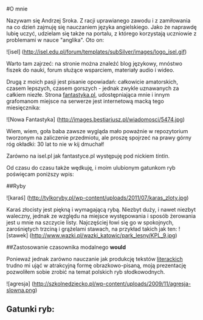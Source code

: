 #O mnie


Nazywam się Andrzej Sroka. Z racji uprawianego zawodu i z zamiłowania na co dzień zajmuję się nauczaniem języka angielskiego.
Jako że naprawdę lubię uczyć, udzielam się także na portalu, z którego korzystają uczniowie z problemami w nauce "anglika". 
Oto on:

![isel] (http://isel.edu.pl/forum/templates/subSilver/images/logo_isel.gif)

Warto tam zajrzeć: na stronie można znaleźć blog językowy, mnóstwo fiszek do nauki, forum służące wsparciem, materiały audio i wideo.

Drugą z moich pasji jest pisanie opowiadań: całkowicie amatorskich, czasem lepszych, czasem gorszych - jednak zwykle uznawanych za całkiem niezłe.
Strona [fantastyka.pl](http://www.fantastyka.pl/), udostępniająca mnie i innym grafomanom miejsce na serwerze jest internetową macką tego miesięcznika:

![Nowa Fantastyka] (http://images.bestiariusz.pl/wiadomosci/5474.jpg)

Wiem, wiem, goła baba zawsze wygląda mało poważnie w repozytorium tworzonym na zaliczenie przedmiotu, ale proszę spojrzeć na prawy górny róg okładki: 30 lat to nie w kij dmuchał!

Zarówno na isel.pl jak fantastyce.pl występuję pod nickiem *tintin*.

Od czasu do czasu także wędkuję, i moim ulubionym gatunkom ryb poświęcam poniższy wpis:

##Ryby

![karaś] (http://tylkoryby.pl/wp-content/uploads/2011/07/karas_zloty.jpg)

Karaś złocisty jest piękną i wymagającą rybą. Niezbyt duży, i nawet niezbyt waleczny, jednak ze względu na miejsce występowania i sposób żerowania jest u mnie na szczycie listy.
Najczęściej łowi się go w spokojnych, zarośniętych trzciną i grążelami stawach, na przykład takich jak ten:
![stawek] (http://www.wazki.pl/wazki_katowic/park_lesny/KPL_9.jpg)


##Zastosowanie czasownika modalnego **would**


Ponieważ jednak zarówno nauczanie jak produkcję tekstów [literackich](http://www.collegecrunch.org/wp-content/uploads/2008/10/ape-keyboard1.jpg) trudno mi ująć w atrakcyjną formę obrazkowo-pisaną, moją prezentację pozwoliłem sobie zrobić na temat polskich ryb słodkowodnych.



![agresja] (http://szkolnedziecko.pl/wp-content/uploads/2009/11/agresja-slowna.png)

## Gatunki ryb:
